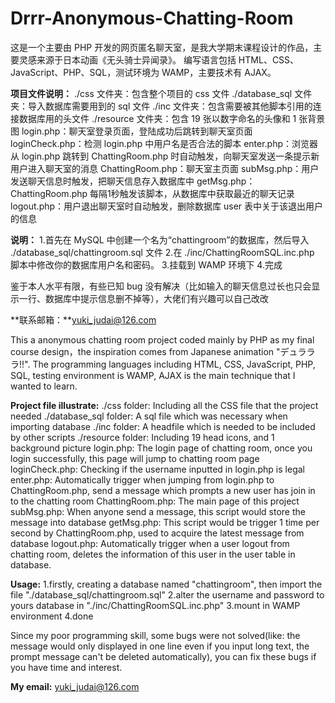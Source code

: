 # Drrr-Anonymous-Chatting-Room
这是一个主要由 PHP 开发的网页匿名聊天室，是我大学期末课程设计的作品，主要灵感来源于日本动画《无头骑士异闻录》。
编写语言包括 HTML、CSS、JavaScript、PHP、SQL，测试环境为 WAMP，主要技术有 AJAX。


**项目文件说明：**
./css 文件夹：包含整个项目的 css 文件
./database_sql 文件夹：导入数据库需要用到的 sql 文件
./inc 文件夹：包含需要被其他脚本引用的连接数据库用的头文件
./resource 文件夹：包含 19 张以数字命名的头像和 1 张背景图
login.php：聊天室登录页面，登陆成功后跳转到聊天室页面
loginCheck.php：检测 login.php 中用户名是否合法的脚本
enter.php：浏览器从 login.php 跳转到 ChattingRoom.php 时自动触发，向聊天室发送一条提示新用户进入聊天室的消息
ChattingRoom.php：聊天室主页面
subMsg.php：用户发送聊天信息时触发，把聊天信息存入数据库中
getMsg.php：ChattingRoom.php 每隔1秒触发该脚本，从数据库中获取最近的聊天记录
logout.php：用户退出聊天室时自动触发，删除数据库 user 表中关于该退出用户的信息


**说明：**
1.首先在 MySQL 中创建一个名为“chattingroom”的数据库，然后导入 ./database_sql/chattingroom.sql 文件
2.在 ./inc/ChattingRoomSQL.inc.php 脚本中修改你的数据库用户名和密码。
3.挂载到 WAMP 环境下
4.完成


鉴于本人水平有限，有些已知 bug 没有解决（比如输入的聊天信息过长也只会显示一行、数据库中提示信息删不掉等），大佬们有兴趣可以自己改改


**联系邮箱：**yuki_judai@126.com



This a anonymous chatting room project coded mainly by PHP as my final course design，the inspiration comes from Japanese animation "デュラララ!!".
The programming languages including HTML, CSS, JavaScript, PHP, SQL, testing environment is WAMP, AJAX is the main technique that I wanted to learn.

**Project file illustrate:**
./css folder: Including all the CSS file that the project needed
./database_sql folder: A sql file which was necessary when importing database
./inc folder: A headfile which is needed to be included by other scripts
./resource folder: Including 19 head icons, and 1 background picture
login.php: The login page of chatting room, once you login successfully, this page will jump to chatting room page
loginCheck.php: Checking if the username inputted in login.php is legal
enter.php: Automatically trigger when jumping from login.php to ChattingRoom.php, send a message which prompts a new user has join in to the chatting room
ChattingRoom.php: The main page of this project
subMsg.php: When anyone send a message, this script would store the message into database
getMsg.php: This script would be trigger 1 time per second by ChattingRoom.php, used to acquire the latest message from database
logout.php: Automatically trigger when a user logout from chatting room, deletes the information of this user in the user table in database.


**Usage:**
1.firstly, creating a database named "chattingroom", then import the file "./database_sql/chattingroom.sql"
2.alter the username and password to yours database in "./inc/ChattingRoomSQL.inc.php"
3.mount in WAMP environment
4.done


Since my poor programming skill, some bugs were not solved(like: the message would only displayed in one line even if you input long text, the prompt message can't be deleted automatically), you can fix these bugs if you have time and interest.


**My email:** yuki_judai@126.com
